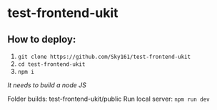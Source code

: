# test-frontend-ukit

## How to deploy: ##

 1. `git clone https://github.com/Sky161/test-frontend-ukit`
 2. `cd test-frontend-ukit`
 3. `npm i`

*It needs to build a node JS*

Folder builds: test-frontend-ukit/public
Run local server: `npm run dev`
